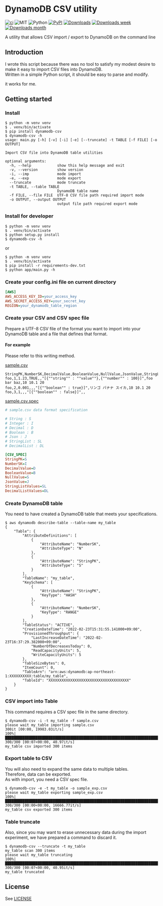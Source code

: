 # DynamoDB CSV utility

[![ci](https://github.com/danishi/DynamoDBCSV/actions/workflows/ci.yaml/badge.svg?branch=master)](https://github.com/danishi/DynamoDBImportCSV/actions/workflows/ci.yaml)
![MIT](https://img.shields.io/github/license/danishi/DynamoDBCSV)
![Python](https://img.shields.io/badge/Python-3.6-1384C5.svg)
[![PyPI](https://badge.fury.io/py/dynamodb-csv.svg)](https://badge.fury.io/py/dynamodb-csv)
[![Downloads](https://pepy.tech/badge/dynamodb-csv)](https://pepy.tech/project/dynamodb-csv)
[![Downloads week](https://pepy.tech/badge/dynamodb-csv/week)](https://pepy.tech/project/dynamodb-csv)
[![Downloads month](https://pepy.tech/badge/dynamodb-csv/month)](https://pepy.tech/project/dynamodb-csv)

A utility that allows CSV import / export to DynamoDB on the command line

## Introduction

I wrote this script because there was no tool to satisfy my modest desire to make it easy to import CSV files into DynamoDB.  
Written in a simple Python script, it should be easy to parse and modify.  
  
it works for me.

## Getting started

### Install

```shell
$ python -m venv venv
$ . venv/bin/activate
$ pip install dynamodb-csv
$ dynamodb-csv -h
usage: main.py [-h] [-v] [-i] [-e] [--truncate] -t TABLE [-f FILE] [-o OUTPUT]

Import CSV file into DynamoDB table utilities

optional arguments:
  -h, --help            show this help message and exit
  -v, --version         show version
  -i, --imp             mode import
  -e, --exp             mode export
  --truncate            mode truncate
  -t TABLE, --table TABLE
                        DynamoDB table name
  -f FILE, --file FILE  UTF-8 CSV file path required import mode
  -o OUTPUT, --output OUTPUT
                        output file path required export mode
```

### Install for developer 

```shell
$ python -m venv venv
$ . venv/bin/activate
$ python setup.py install
$ dynamodb-csv -h
```

or

```shell
$ python -m venv venv
$ . venv/bin/activate
$ pip install -r requirements-dev.txt
$ python app/main.py -h
```

### Create your config.ini file on current directory

```ini
[AWS]
AWS_ACCESS_KEY_ID=your_access_key
AWS_SECRET_ACCESS_KEY=your_secret_key
REGION=your_dynamodb_table_region
```

### Create your CSV and CSV spec file

Prepare a UTF-8 CSV file of the format you want to import into your DynamoDB table and a file that defines that format.  

#### For example

Please refer to this writing method.

[sample.csv](sample.csv)
```csv
StringPK,NumberSK,DecimalValue,BooleanValue,NullValue,JsonValue,StringListValues,DecimalListValues
foo,1,1.23,TRUE,,"[{""string"" : ""value""},{""number"" : 100}]",foo bar baz,10 10.1 20
foo,2,0.001,,,"[{""boolean"" : true}]",リンゴ バナナ スイカ,10 10.1 20
foo,3,1,,,"[{""boolean"" : false}]",,
```

[sample.csv.spec](sample.csv.spec)
```ini
# sample.csv data format specification

# String : S
# Integer : I
# Decimal : D
# Boolean : B
# Json : J
# StringList : SL
# DecimalList : DL

[CSV_SPEC]
StringPK=S
NumberSK=I
DecimalValue=D
BooleanValue=B
NullValue=S
JsonValue=J
StringListValues=SL
DecimalListValues=DL
```

### Create DynamoDB table

You need to have created a DynamoDB table that meets your specifications.

```shell
$ aws dynamodb describe-table --table-name my_table
{
    "Table": {
        "AttributeDefinitions": [
            {
                "AttributeName": "NumberSK",
                "AttributeType": "N"
            },
            {
                "AttributeName": "StringPK",
                "AttributeType": "S"
            }
        ],
        "TableName": "my_table",
        "KeySchema": [
            {
                "AttributeName": "StringPK",
                "KeyType": "HASH"
            },
            {
                "AttributeName": "NumberSK",
                "KeyType": "RANGE"
            }
        ],
        "TableStatus": "ACTIVE",
        "CreationDateTime": "2022-02-23T15:31:55.141000+09:00",
        "ProvisionedThroughput": {
            "LastIncreaseDateTime": "2022-02-23T16:37:29.382000+09:00",
            "NumberOfDecreasesToday": 0,
            "ReadCapacityUnits": 5,
            "WriteCapacityUnits": 5
        },
        "TableSizeBytes": 0,
        "ItemCount": 0,
        "TableArn": "arn:aws:dynamodb:ap-northeast-1:XXXXXXXXXX:table/my_table",
        "TableId": "XXXXXXXXXXXXXXXXXXXXXXXXXXXXXXXXXXXXX"
    }
}
```

### CSV import into Table

This command requires a CSV spec file in the same directory.  

```shell
$ dynamodb-csv -i -t my_table -f sample.csv
please wait my_table importing sample.csv
300it [00:00, 19983.03it/s]
100%|████████████████████████████████████████████████████████████████████████████████████████████████████████████████████████████████████████████████████████████████████████████████| 300/300 [00:07<00:00, 40.97it/s]
my_table csv imported 300 items
```

### Export table to CSV

You will also need to expand the same data to multiple tables.  
Therefore, data can be exported.  
As with import, you need a CSV spec file.

```shell
$ dynamodb-csv -e -t my_table -o sample_exp.csv 
please wait my_table exporting sample_exp.csv
100%|████████████████████████████████████████████████████████████████████████████████████████████████████████████████████████████████████████████████████████████| 300/300 [00:00<00:00, 16666.77it/s]
my_table csv exported 300 items
```

### Table truncate

Also, since you may want to erase unnecessary data during the import experiment, we have prepared a command to discard it.

```shell
$ dynamodb-csv --truncate -t my_table
my_table scan 300 items
please wait my_table truncating
100%|████████████████████████████████████████████████████████████████████████████████████████████████████████████████████████████████████████████████████████████████████████████████| 300/300 [00:07<00:00, 40.95it/s]
my_table truncated
```

## License

See [LICENSE](LICENSE)

